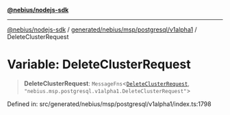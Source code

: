 [**@nebius/nodejs-sdk**](../../../../../../README.md)

***

[@nebius/nodejs-sdk](../../../../../../README.md) / [generated/nebius/msp/postgresql/v1alpha1](../README.md) / DeleteClusterRequest

# Variable: DeleteClusterRequest

> **DeleteClusterRequest**: `MessageFns`\<[`DeleteClusterRequest`](../interfaces/DeleteClusterRequest.md), `"nebius.msp.postgresql.v1alpha1.DeleteClusterRequest"`\>

Defined in: src/generated/nebius/msp/postgresql/v1alpha1/index.ts:1798
